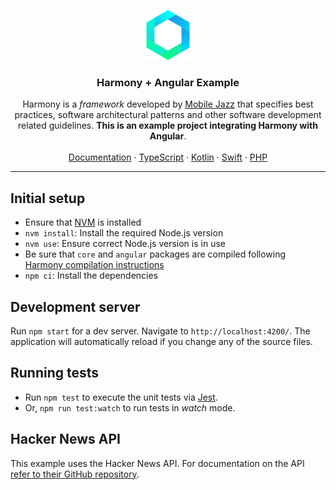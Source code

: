 <p align="center">
  <a href="https://harmony.mobilejazz.com">
    <img src="https://raw.githubusercontent.com/mobilejazz/metadata/master/images/icons/harmony.svg" alt="MJ Harmony logo" width="80" height="80">
  </a>

  <h3 align="center">Harmony + Angular Example</h3>

  <p align="center">
    Harmony is a <em>framework</em> developed by <a href="https://mobilejazz.com">Mobile Jazz</a> that specifies best practices, software architectural patterns and other software development related guidelines. <strong>This is an example project integrating Harmony with Angular</strong>.
    <br />
    <br />
    <a href="https://harmony.mobilejazz.com">Documentation</a>
    ·
    <a href="https://github.com/mobilejazz/harmony-typescript">TypeScript</a>
    ·
    <a href="https://github.com/mobilejazz/harmony-kotlin">Kotlin</a>
    ·
    <a href="https://github.com/mobilejazz/harmony-swift">Swift</a>
    ·
    <a href="https://github.com/mobilejazz/harmony-php">PHP</a>
  </p>
</p>

---

## Initial setup

- Ensure that [NVM](https://github.com/nvm-sh/nvm) is installed
- `nvm install`: Install the required Node.js version
- `nvm use`: Ensure correct Node.js version is in use
- Be sure that `core` and `angular` packages are compiled following [Harmony compilation instructions](../../README-DEV.md)
- `npm ci`: Install the dependencies

## Development server

Run `npm start` for a dev server. Navigate to `http://localhost:4200/`. The application will automatically reload if you change any of the source files.

## Running tests

- Run `npm test` to execute the unit tests via [Jest](https://jestjs.io).
- Or, `npm run test:watch` to run tests in _watch_ mode.

## Hacker News API

This example uses the Hacker News API. For documentation on the API [refer to their GitHub repository](https://github.com/HackerNews/API).
